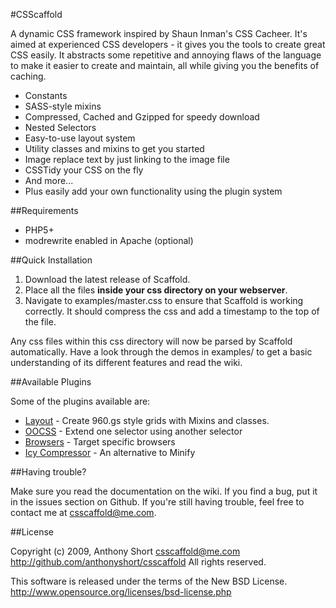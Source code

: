 #CSScaffold

A dynamic CSS framework inspired by Shaun Inman's CSS Cacheer. It's aimed at experienced CSS developers - it gives you the tools to create great CSS easily. It abstracts some repetitive and annoying flaws of the language to make it easier to create and maintain, all while giving you the benefits of caching.

- Constants
- SASS-style mixins
- Compressed, Cached and Gzipped for speedy download
- Nested Selectors
- Easy-to-use layout system
- Utility classes and mixins to get you started
- Image replace text by just linking to the image file
- CSSTidy your CSS on the fly
- And more... 
- Plus easily add your own functionality using the plugin system

##Requirements

- PHP5+
- modrewrite enabled in Apache (optional)

##Quick Installation

1. Download the latest release of Scaffold. 
2. Place all the files **inside your css directory on your webserver**. 
3. Navigate to examples/master.css to ensure that Scaffold is working correctly. It should compress the css and add a timestamp to the top of the file. 

Any css files within this css directory will now be parsed by Scaffold automatically. Have a look through the demos in examples/ to get a basic understanding of its different features and read the wiki.

##Available Plugins

Some of the plugins available are:

- [Layout](http://github.com/anthonyshort/Layout/tree/master) - Create 960.gs style grids with Mixins and classes.
- [OOCSS](http://github.com/anthonyshort/Extends/tree/master) - Extend one selector using another selector
- [Browsers](http://github.com/anthonyshort/Browsers/tree/master) - Target specific browsers
- [Icy Compressor](http://github.com/anthonyshort/Icy/tree/master) -  An alternative to Minify

##Having trouble?

Make sure you read the documentation on the wiki. If you find a bug, put it in the issues section on Github. If you're still having trouble, feel free to contact me at csscaffold@me.com. 

##License

Copyright (c) 2009, Anthony Short <csscaffold@me.com>
http://github.com/anthonyshort/csscaffold
All rights reserved.

This software is released under the terms of the New BSD License.
http://www.opensource.org/licenses/bsd-license.php
